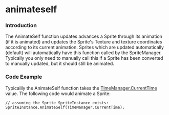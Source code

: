 # animateself

### Introduction

The AnimateSelf function updates advances a Sprite through its animation (if it is animated) and updates the Sprite's Texture and texture coordinates according to its current animation. Sprites which are updated automatically (default) will automatically have this function called by the SpriteManager. Typically you only need to manually call this if a Sprite has been converted to manually updated, but it should still be animated.

### Code Example

Typicalily the AnimateSelf function takes the [TimeManager.CurrentTime](../../../../frb/docs/index.php) value. The following code would animate a Sprite:

```
// assuming the Sprite SpriteInstance exists:
SpriteInstance.AnimateSelf(TimeManager.CurrentTime);
```
